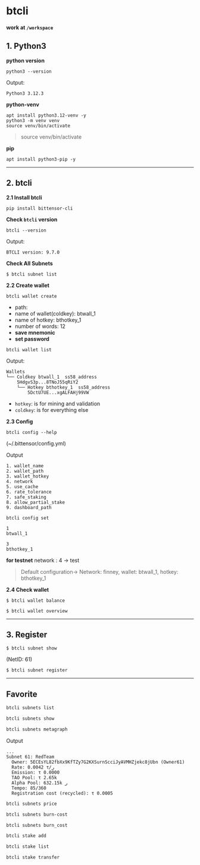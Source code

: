 # btcli
**work at `/workspace`**
## 1. Python3
**python version**
```
python3 --version
```
Output:
```
Python3 3.12.3
```

**python-venv**
``` 
apt install python3.12-venv -y
python3 -m venv venv
source venv/bin/activate
```

> source venv/bin/activate

**pip**
```
apt install python3-pip -y
```

------------

## 2. btcli
**2.1 Install btcli**
``` 
pip install bittensor-cli
```

**Check `btcli` version**
```
btcli --version
```

Output:
```
BTCLI version: 9.7.0
```

**Check All Subnets**
```
$ btcli subnet list
```

**2.2 Create wallet**
```
btcli wallet create
```
- path: 
- name of wallet(coldkey): btwall_1
- name of hotkey: bthotkey_1
- number of words: 12
- **save mnemonic**
- **set password**


```
btcli wallet list
```
Output:
```
Wallets
└── Coldkey btwall_1  ss58_address
    5HdgvS3p...8TNoJ55qRiY2
    └── Hotkey bthotkey_1  ss58_address
        5DctU7UE...xgALFAHj99VW
```

- `hotkey`: is for mining and validation
- `coldkey`: is for everything else

**2.3 Config**
```
btcli config --help
```
(~/.bittensor/config.yml)

Output
```
1. wallet_name
2. wallet_path
3. wallet_hotkey
4. network
5. use_cache
6. rate_tolerance
7. safe_staking
8. allow_partial_stake
9. dashboard_path
```

```
btcli config set
```

```
1
btwall_1

3
bthotkey_1
```

**for testnet** network : 4 -> test

> Default configuration-> Network: finney, wallet: btwall_1, hotkey: bthotkey_1


**2.4 Check wallet**
```
$ btcli wallet balance
```

```
$ btcli wallet overview
```
-------



## 3. Register
```
$ btcli subnet show
```
(NetID: 61)

```
$ btcli subnet register
```








--------------
## Favorite
``` bash
btcli subnets list
```

``` bash
btcli subnets show
```

``` bash
btcli subnets metagraph
```

Output
```
...
Subnet 61: RedTeam
  Owner: 5ECEsYL82fbXx9KfTZy7G2KXSurnScciJyAVMHZjekc8jUbn (Owner61)
  Rate: 0.0042 τ/ر
  Emission: τ 0.0000
  TAO Pool: τ 2.65k
  Alpha Pool: 632.15k ر
  Tempo: 85/360
  Registration cost (recycled): τ 0.0005
```

``` bash
btcli subnets price
```

``` bash
btcli subnets burn-cost
```

``` bash
btcli subnets burn_cost
```

``` bash
btcli stake add
```

``` bash
btcli stake list
```

``` bash
btcli stake transfer
```

``` bash
```

``` bash
```

``` bash
```
